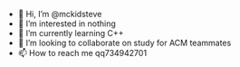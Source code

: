 - 👋 Hi, I’m @mckidsteve
- 👀 I’m interested in nothing
- 🌱 I’m currently learning C++
- 💞️ I’m looking to collaborate on study for ACM teammates
- 📫 How to reach me qq734942701

<!---
mckidsteve/mckidsteve is a ✨ special ✨ repository because its `README.md` (this file) appears on your GitHub profile.
You can click the Preview link to take a look at your changes.
--->
